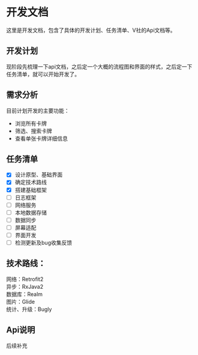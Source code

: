 # 开发文档
这里是开发文档，包含了具体的开发计划、任务清单、V社的Api文档等。

## 开发计划
现阶段先梳理一下api文档，之后定一个大概的流程图和界面的样式，之后定一下任务清单，就可以开始开发了。
## 需求分析
目前计划开发的主要功能：  
- 浏览所有卡牌  
- 筛选、搜索卡牌  
- 查看单张卡牌详细信息
## 任务清单
* [x] 设计原型、基础界面
* [x] 确定技术路线
* [x] 搭建基础框架
* [ ] 日志框架
* [ ] 网络服务
* [ ] 本地数据存储
* [ ] 数据同步
* [ ] 屏幕适配
* [ ] 界面开发
* [ ] 检测更新及bug收集反馈
## 技术路线：
网络：Retrofit2  
异步：RxJava2  
数据库：Realm  
图片：Glide  
统计、升级：Bugly
## Api说明
后续补充


